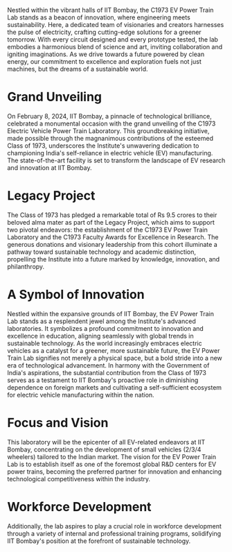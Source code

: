Nestled within the vibrant halls of IIT Bombay, the C1973 EV Power Train Lab stands as a beacon of innovation, where engineering meets sustainability. Here, a dedicated team of visionaries and creators harnesses the pulse of electricity, crafting cutting-edge solutions for a greener tomorrow. With every circuit designed and every prototype tested, the lab embodies a harmonious blend of science and art, inviting collaboration and igniting imaginations. As we drive towards a future powered by clean energy, our commitment to excellence and exploration fuels not just machines, but the dreams of a sustainable world.

Grand Unveiling
============
On February 8, 2024, IIT Bombay, a pinnacle of technological brilliance, celebrated a monumental occasion with the grand unveiling of the C1973 Electric Vehicle Power Train Laboratory. This groundbreaking initiative, made possible through the magnanimous contributions of the esteemed Class of 1973, underscores the Institute's unwavering dedication to championing India's self-reliance in electric vehicle (EV) manufacturing. The state-of-the-art facility is set to transform the landscape of EV research and innovation at IIT Bombay.

Legacy Project
============
The Class of 1973 has pledged a remarkable total of Rs 9.5 crores to their beloved alma mater as part of the Legacy Project, which aims to support two pivotal endeavors: the establishment of the C1973 EV Power Train Laboratory and the C1973 Faculty Awards for Excellence in Research. The generous donations and visionary leadership from this cohort illuminate a pathway toward sustainable technology and academic distinction, propelling the Institute into a future marked by knowledge, innovation, and philanthropy.

A Symbol of Innovation
============
Nestled within the expansive grounds of IIT Bombay, the EV Power Train Lab stands as a resplendent jewel among the Institute's advanced laboratories. It symbolizes a profound commitment to innovation and excellence in education, aligning seamlessly with global trends in sustainable technology. As the world increasingly embraces electric vehicles as a catalyst for a greener, more sustainable future, the EV Power Train Lab signifies not merely a physical space, but a bold stride into a new era of technological advancement. In harmony with the Government of India's aspirations, the substantial contribution from the Class of 1973 serves as a testament to IIT Bombay's proactive role in diminishing dependence on foreign markets and cultivating a self-sufficient ecosystem for electric vehicle manufacturing within the nation.

Focus and Vision
============
This laboratory will be the epicenter of all EV-related endeavors at IIT Bombay, concentrating on the development of small vehicles (2/3/4 wheelers) tailored to the Indian market. The vision for the EV Power Train Lab is to establish itself as one of the foremost global R&D centers for EV power trains, becoming the preferred partner for innovation and enhancing technological competitiveness within the industry.

Workforce Development
============
Additionally, the lab aspires to play a crucial role in workforce development through a variety of internal and professional training programs, solidifying IIT Bombay's position at the forefront of sustainable technology.